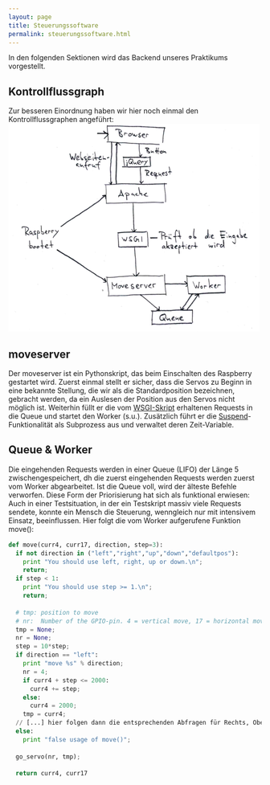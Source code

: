 ```yaml
---
layout: page
title: Steuerungssoftware
permalink: steuerungssoftware.html
---
```


In den folgenden Sektionen wird das Backend unseres Praktikums vorgestellt.

## Kontrollflussgraph
Zur besseren Einordnung haben wir hier noch einmal den Kontrollflussgraphen angeführt:
[![Kontrollflussdiagramm](img/kontrollflussdiagramm500px.png "Kontrollflussdiagramm")](img/kontrollflussdiagramm.png)

## moveserver
Der moveserver ist ein Pythonskript, das beim Einschalten des Raspberry gestartet wird. Zuerst einmal stellt er sicher, dass die Servos zu Beginn in eine bekannte Stellung, die wir als die Standardposition bezeichnen, gebracht werden, da ein Auslesen der Position aus den Servos nicht möglich ist. Weiterhin füllt er die vom [WSGI-Skript](webserver.html#apache) erhaltenen Requests in die Queue und startet den Worker (s.u.). Zusätzlich führt er die [Suspend](erweiterungen.html#standby-suspend)-Funktionalität als Subprozess aus und verwaltet deren Zeit-Variable.


## Queue & Worker
Die eingehenden Requests werden in einer Queue (LIFO) der Länge 5 zwischengespeichert, dh die zuerst eingehenden Requests werden zuerst vom Worker abgearbeitet. Ist die Queue voll, wird der älteste Befehle verworfen.
Diese Form der Priorisierung hat sich als funktional erwiesen:
Auch in einer Testsituation, in der ein Testskript massiv viele Requests sendete, konnte ein Mensch die Steuerung, wenngleich nur mit intensivem Einsatz, beeinflussen.
Hier folgt die vom Worker aufgerufene Funktion move():

~~~python
def move(curr4, curr17, direction, step=3):
  if not direction in ("left","right","up","down","defaultpos"):
    print "You should use left, right, up or down.\n";
    return;
  if step < 1:
    print "You should use step >= 1.\n";
    return;

  # tmp: position to move
  # nr:  Number of the GPIO-pin. 4 = vertical move, 17 = horizontal move.
  tmp = None;
  nr = None;
  step = 10*step;
  if direction == "left":
    print "move %s" % direction;
    nr = 4;
    if curr4 + step <= 2000:
      curr4 += step;
    else:
      curr4 = 2000;
    tmp = curr4;
  // [...] hier folgen dann die entsprechenden Abfragen für Rechts, Oben und Unten sowie Defaultpos
  else:
    print "false usage of move()";

  go_servo(nr, tmp);

  return curr4, curr17
~~~
